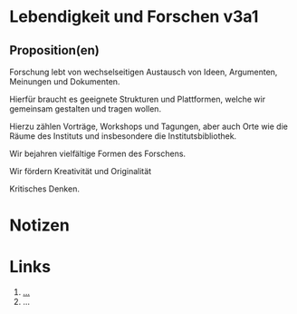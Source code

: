<!---
   NAME - The NAME of this project is:
ethos

  FILE - The FILENAME of the current file is:
/v3a1.md

  CREATION - This project was CREATED on:
2017-01-28-16:15:00 UTC

  MODIFICATION - This project was last MODIFIED on:
2017-01-28-16:15:00 UTC

  VERSION - The current VERSION of this project is:
<git-commit-hash>-2017-01-28-16:15:00 UTC

  CREATOR(S) - This project was CREATED by:
Michael Czechowski, Martin Maga

  CONTACT - You can CONTACT the creator(s) or developer(s) of this project at:
E-Mail: mail@martinmaga.de

  COPYRIGHT - The COPYRIGHT holder of this project is:
COPYRIGHT (c) 2016 Martin Maga

  LICENSE - This project is LICENSED under the following license:
Martin Maga 2016 CC BY-SA 4.0 https://creativecommons.org

  SUBFILE – This is a SUBFILE! For more INFORMATION on this project go to:
/README.md
--->

# Lebendigkeit und Forschen v3a1

## Proposition(en)

Forschung lebt von wechselseitigen Austausch von Ideen, Argumenten, Meinungen und Dokumenten.

Hierfür braucht es geeignete Strukturen und Plattformen, welche wir gemeinsam gestalten und tragen wollen.

Hierzu zählen Vorträge, Workshops und Tagungen, aber auch Orte wie die Räume des Instituts und insbesondere die Institutsbibliothek.

Wir bejahren vielfältige Formen des Forschens.

Wir fördern Kreativität und Originalität

Kritisches Denken. 


# Notizen




# Links
  1. […](…)
  2. …
